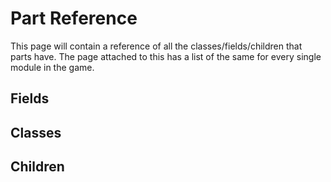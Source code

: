 # Part Reference

This page will contain a reference of all the classes/fields/children that parts have.
The page attached to this has a list of the same for every single module in the game.


## Fields

## Classes

## Children

